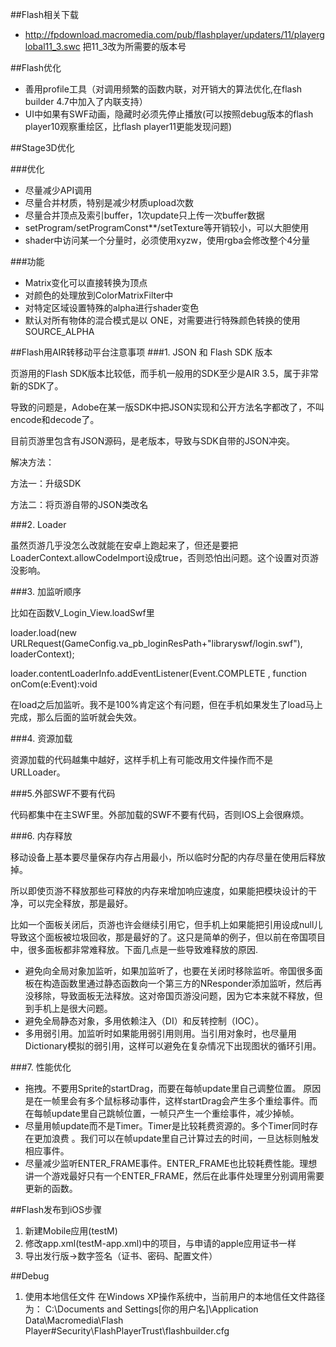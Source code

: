 ##Flash相关下载
- http://fpdownload.macromedia.com/pub/flashplayer/updaters/11/playerglobal11_3.swc 把11_3改为所需要的版本号

##Flash优化
- 善用profile工具（对调用频繁的函数内联，对开销大的算法优化,在flash builder 4.7中加入了内联支持）
- UI中如果有SWF动画，隐藏时必须先停止播放(可以按照debug版本的flash player10观察重绘区，比flash player11更能发现问题)

##Stage3D优化

###优化
- 尽量减少API调用
- 尽量合并材质，特别是减少材质upload次数
- 尽量合并顶点及索引buffer，1次update只上传一次buffer数据
- setProgram/setProgramConst**/setTexture等开销较小，可以大胆使用
- shader中访问某一个分量时，必须使用xyzw，使用rgba会修改整个4分量

###功能
- Matrix变化可以直接转换为顶点
- 对颜色的处理放到ColorMatrixFilter中
- 对特定区域设置特殊的alpha进行shader变色
- 默认对所有物体的混合模式是以 ONE，对需要进行特殊颜色转换的使用SOURCE_ALPHA

##Flash用AIR转移动平台注意事项
###1. JSON 和 Flash SDK 版本

页游用的Flash SDK版本比较低，而手机一般用的SDK至少是AIR 3.5，属于非常新的SDK了。

导致的问题是，Adobe在某一版SDK中把JSON实现和公开方法名字都改了，不叫encode和decode了。

目前页游里包含有JSON源码，是老版本，导致与SDK自带的JSON冲突。

解决方法：

方法一：升级SDK

方法二：将页游自带的JSON类改名

###2. Loader

虽然页游几乎没怎么改就能在安卓上跑起来了，但还是要把LoaderContext.allowCodeImport设成true，否则恐怕出问题。这个设置对页游没影响。

###3. 加监听顺序

比如在函数V_Login_View.loadSwf里

loader.load(new URLRequest(GameConfig.va_pb_loginResPath+"libraryswf/login.swf"), loaderContext);

loader.contentLoaderInfo.addEventListener(Event.COMPLETE , function onCom(e:Event):void

在load之后加监听。我不是100%肯定这个有问题，但在手机如果发生了load马上完成，那么后面的监听就会失效。

###4. 资源加载

资源加载的代码越集中越好，这样手机上有可能改用文件操作而不是URLLoader。

###5.外部SWF不要有代码

代码都集中在主SWF里。外部加载的SWF不要有代码，否则IOS上会很麻烦。

###6. 内存释放

移动设备上基本要尽量保存内存占用最小，所以临时分配的内存尽量在使用后释放掉。

所以即使页游不释放那些可释放的内存来增加响应速度，如果能把模块设计的干净，可以完全释放，那是最好。

比如一个面板关闭后，页游也许会继续引用它，但手机上如果能把引用设成null儿导致这个面板被垃圾回收，那是最好的了。这只是简单的例子，但以前在帝国项目中，很多面板都非常难释放。下面几点是一些导致难释放的原因.

* 避免向全局对象加监听，如果加监听了，也要在关闭时移除监听。帝国很多面板在构造函数里通过静态函数向一个第三方的NResponder添加监听，然后再没移除，导致面板无法释放。这对帝国页游没问题，因为它本来就不释放，但到手机上是很大问题。
* 避免全局静态对象，多用依赖注入（DI）和反转控制（IOC）。
* 多用弱引用。加监听时如果能用弱引用则用。当引用对象时，也尽量用Dictionary模拟的弱引用，这样可以避免在复杂情况下出现图状的循环引用。

###7. 性能优化

* 拖拽。不要用Sprite的startDrag，而要在每帧update里自己调整位置。	原因是在一帧里会有多个鼠标移动事件，这样startDrag会产生多个重绘事件。而在每帧update里自己跳帧位置，一帧只产生一个重绘事件，减少掉帧。
* 尽量用帧update而不是Timer。Timer是比较耗费资源的。多个Timer同时存在更加浪费  。我们可以在帧update里自己计算过去的时间，一旦达标则触发相应事件。
* 尽量减少监听ENTER_FRAME事件。ENTER_FRAME也比较耗费性能。理想讲一个游戏最好只有一个ENTER_FRAME，然后在此事件处理里分别调用需要更新的函数。

##Flash发布到iOS步骤
1. 新建Mobile应用(testM)
2. 修改app.xml(testM-app.xml)中的<id>项目，与申请的apple应用证书一样
3. 导出发行版->数字签名（证书、密码、配置文件）

##Debug
1. 使用本地信任文件
在Windows XP操作系统中，当前用户的本地信任文件路径为：
C:\Documents and Settings\[你的用户名]\Application Data\Macromedia\Flash Player\#Security\FlashPlayerTrust\flashbuilder.cfg
